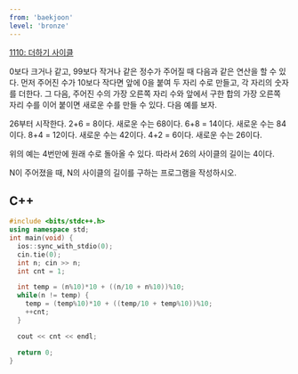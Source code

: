 ```yaml
---
from: 'baekjoon'
level: 'bronze'
---
```


[1110: 더하기 사이클](https://www.acmicpc.net/problem/1110)

0보다 크거나 같고, 99보다 작거나 같은 정수가 주어질 때 다음과 같은 연산을 할 수 있다. 먼저 주어진 수가 10보다 작다면 앞에 0을 붙여 두 자리 수로 만들고, 각 자리의 숫자를 더한다. 그 다음, 주어진 수의 가장 오른쪽 자리 수와 앞에서 구한 합의 가장 오른쪽 자리 수를 이어 붙이면 새로운 수를 만들 수 있다. 다음 예를 보자.

26부터 시작한다. 2+6 = 8이다. 새로운 수는 68이다. 6+8 = 14이다. 새로운 수는 84이다. 8+4 = 12이다. 새로운 수는 42이다. 4+2 = 6이다. 새로운 수는 26이다.

위의 예는 4번만에 원래 수로 돌아올 수 있다. 따라서 26의 사이클의 길이는 4이다.

N이 주어졌을 때, N의 사이클의 길이를 구하는 프로그램을 작성하시오.

## C++

```cpp
#include <bits/stdc++.h> 
using namespace std;
int main(void) {
  ios::sync_with_stdio(0);
  cin.tie(0);
  int n; cin >> n;
  int cnt = 1;

  int temp = (n%10)*10 + ((n/10 + n%10))%10;
  while(n != temp) {
    temp = (temp%10)*10 + ((temp/10 + temp%10))%10;
    ++cnt;
  }

  cout << cnt << endl;

  return 0;
}
```